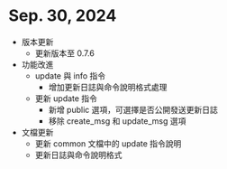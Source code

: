 # Sep. 30, 2024
* 版本更新
  + 更新版本至 0.7.6
* 功能改進
  + update 與 info 指令
    - 增加更新日誌與命令說明格式處理
  + 更新 update 指令
    - 新增 public 選項，可選擇是否公開發送更新日誌
    - 移除 create_msg 和 update_msg 選項
* 文檔更新
  + 更新 common 文檔中的 update 指令說明
  + 更新日誌與命令說明格式
